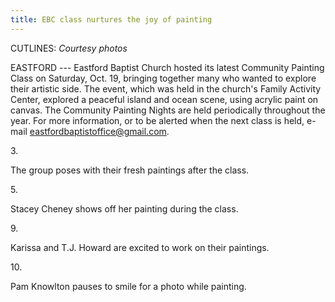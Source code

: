 ```yaml
---
title: EBC class nurtures the joy of painting
---
```


CUTLINES: *Courtesy photos*

EASTFORD --- Eastford Baptist Church hosted its latest Community
Painting Class on Saturday, Oct. 19, bringing together many who wanted
to explore their artistic side. The event, which was held in the
church's Family Activity Center, explored a peaceful island and ocean
scene, using acrylic paint on canvas. The Community Painting Nights are
held periodically throughout the year. For more information, or to be
alerted when the next class is held, e-mail
[eastfordbaptistoffice@gmail.com](mailto:eastfordbaptistoffice@gmail.com).

3\.

The group poses with their fresh paintings after the class.

5\.

Stacey Cheney shows off her painting during the class.

9\.

Karissa and T.J. Howard are excited to work on their paintings.

10\.

Pam Knowlton pauses to smile for a photo while painting.
